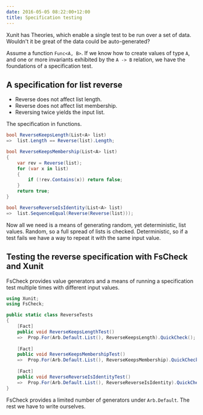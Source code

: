 ```yaml
---
date: 2016-05-05 08:22:00+12:00
title: Specification testing
---
```


Xunit has Theories, which enable a single test to be run over a set of data.
Wouldn't it be great of the data could be auto-generated?

Assume a function `Func<A, B>`. If we know how to create values of type `A`, and
one or more invariants exhibited by the `A -> B` relation, we have the
foundations of a specification test.


## A specification for list reverse

- Reverse does not affect list length.
- Reverse does not affect list membership.
- Reversing twice yields the input list.

The specification in functions.

``` csharp
bool ReverseKeepsLength(List<A> list)
=>  list.Length == Reverse(list).Length;

bool ReverseKeepsMembership(List<A> list)
{
    var rev = Reverse(list);
    for (var x in list)
    {
        if (!rev.Contains(x)) return false;
    }
    return true;
}

bool ReverseReverseIsIdentity(List<A> list)
=>  list.SequenceEqual(Reverse(Reverse(list)));
```

Now all we need is a means of generating random, yet deterministic, list values.
Random, so a full spread of lists is checked. Deterministic, so if a test fails
we have a way to repeat it with the same input value.


## Testing the reverse specification with FsCheck and Xunit

FsCheck provides value generators and a means of running a specification test
multiple times with different input values.

``` csharp
using Xunit;
using FsCheck;

public static class ReverseTests
{
    [Fact]
    public void ReverseKeepsLengthTest()
    =>  Prop.For(Arb.Default.List(), ReverseKeepsLength).QuickCheck();
    
    [Fact]
    public void ReverseKeepsMembershipTest()
    =>  Prop.For(Arb.Default.List(), ReverseKeepsMembership).QuickCheck();
    
    [Fact]
    public void ReverseReverseIsIdentityTest()
    =>  Prop.For(Arb.Default.List(), ReverseReverseIsIdentity).QuickCheck();
}
```

FsCheck provides a limited number of generators under `Arb.Default`. The rest we have to write ourselves.
